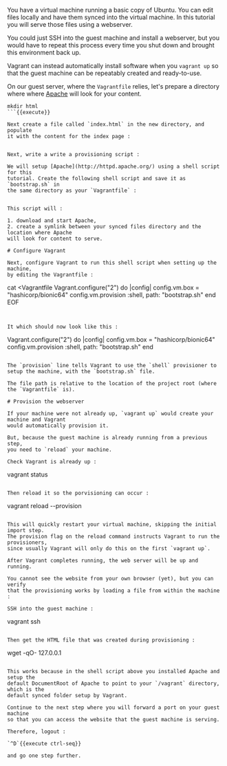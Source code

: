 You have a virtual machine running a basic copy of Ubuntu. You can edit files
locally and have them synced into the virtual machine. In this tutorial you
will serve those files using a webserver.

You could just SSH into the guest machine and install a webserver, but you
would have to repeat this process every time you shut down and brought this
environment back up.

Vagrant can instead automatically install software when
you `vagrant up` so that the guest machine can be repeatably created and ready-to-use.

On our guest server, where the `Vagrantfile` relies, let's prepare a directory where 
where [Apache](https://httpd.apache.org/) will look for your content.

```
mkdir html
```{{execute}}

Next create a file called `index.html` in the new directory, and populate
it with the content for the index page :

```

```{{execute}}

Next, write a write a provisioning script :

We will setup [Apache](http://httpd.apache.org/) using a shell script for this
tutorial. Create the following shell script and save it as `bootstrap.sh` in
the same directory as your `Vagrantfile` :

```

```{{execute}}

This script will :

1. download and start Apache,
2. create a symlink between your synced files directory and the location where Apache
will look for content to serve.

# Configure Vagrant

Next, configure Vagrant to run this shell script when setting up the machine,
by editing the Vagrantfile :

```
cat <<EOF >Vagrantfile
  Vagrant.configure("2") do |config|
  config.vm.box = "hashicorp/bionic64"
  config.vm.provision :shell, path: "bootstrap.sh"
end
EOF
```{{execute}}


It which should now look like this :

```
Vagrant.configure("2") do |config|
  config.vm.box = "hashicorp/bionic64"
  config.vm.provision :shell, path: "bootstrap.sh"
end
```

The `provision` line tells Vagrant to use the `shell` provisioner to
setup the machine, with the `bootstrap.sh` file.

The file path is relative to the location of the project root (where the `Vagrantfile` is).

# Provision the webserver

If your machine were not already up, `vagrant up` would create your machine and Vagrant
would automatically provision it.

But, because the guest machine is already running from a previous step,
you need to `reload` your machine.

Check Vagrant is already up :

```
vagrant status
```{{execute}}

Then reload it so the porvisioning can occur :

```
vagrant reload --provision
```{{execute}}

This will quickly restart your virtual machine, skipping the initial import step.
The provision flag on the reload command instructs Vagrant to run the provisioners,
since usually Vagrant will only do this on the first `vagrant up`.

After Vagrant completes running, the web server will be up and running.

You cannot see the website from your own browser (yet), but you can verify
that the provisioning works by loading a file from within the machine :

SSH into the guest machine :

```
vagrant ssh
```{{execute}}

Then get the HTML file that was created during provisioning :

```
wget -qO- 127.0.0.1
```{{execute}}

This works because in the shell script above you installed Apache and setup the
default DocumentRoot of Apache to point to your `/vagrant` directory, which is the
default synced folder setup by Vagrant.

Continue to the next step where you will forward a port on your guest machine
so that you can access the website that the guest machine is serving.

Therefore, logout :

`^D`{{execute ctrl-seq}}

and go one step further.